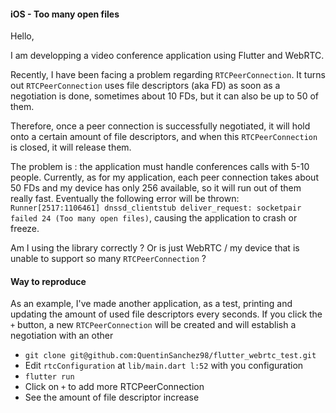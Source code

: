 #### iOS - Too many open files

Hello,

I am developping a video conference application using Flutter and WebRTC.

Recently, I have been facing a problem regarding `RTCPeerConnection`. It turns out `RTCPeerConnection` uses file descriptors (aka FD) as soon as a negotiation is done, sometimes about 10 FDs, but it can also be up to 50 of them.

Therefore, once a peer connection is successfully negotiated, it will hold onto a certain amount of file descriptors, and when this `RTCPeerConnection` is closed, it will release them. 

The problem is : the application must handle conferences calls with 5-10 people. Currently, as for my application, each peer connection takes about 50 FDs and my device has only 256 available, so it will run out of them really fast. Eventually the following error will be thrown: `Runner[2517:1106461] dnssd_clientstub deliver_request: socketpair failed 24 (Too many open files)`, causing the application to crash or freeze. 

Am I using the library correctly ? Or is just WebRTC / my device that is unable to support so many `RTCPeerConnection` ?

#### Way to reproduce

As an example, I've made another application, as a test, printing and updating the amount of used file descriptors every seconds. If you click the `+` button, a new `RTCPeerConnection` will be created and will establish a negotiation with an other
* `git clone git@github.com:QuentinSanchez98/flutter_webrtc_test.git`
* Edit `rtcConfiguration` at `lib/main.dart l:52` with you configuration
* `flutter run`
* Click on `+` to add more RTCPeerConnection
* See the amount of file descriptor increase